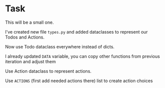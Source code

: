 # Task

This will be a small one.

I've created new file `types.py` and added dataclasses to represent our Todos and Actions.

Now use Todo dataclass everywhere instead of dicts.

I already updated `DATA` variable, you can copy other functions
from previous iteration and adjust them

Use Action dataclass to represent actions.

Use `ACTIONS` (first add needed actions there) list to create action choices
